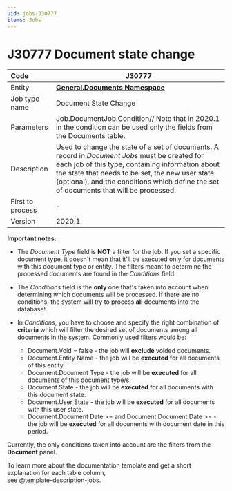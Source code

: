 ```yaml
---
uid: jobs-J30777
items: Jobs
---
```


# J30777 Document state change

| Code                  | J30777                                                       |
| :-------------------- | ------------------------------------------------------------ |
| Entity                | **[General.Documents Namespace](https://docs.erp.net/model/entities/General.Documents.html)**                                           |
| Job type name         | Document State Change                                        |
| Parameters            | Job.DocumentJob.Condition// Note that in 2020.1 in the condition can be used only the fields from the Documents table. |
| Description           | Used to change the state of a set of documents. A record in *Document Jobs* must be created for each job of this type, containing information about the state that needs to be set, the new user state (optional), and the conditions which define the set of documents that will be processed. |
| First to process      | -                                                            |
| Version               | 2020.1                                                       |

**Important notes:**

-  The *Document Type* field is **NOT** a filter for the job. If you set a specific document type, it doesn't mean that it'll be executed only for documents with this document type or entity. The filters meant to determine the processed documents are found in the *Conditions* field.
-  The *Conditions* field is the **only** one that's taken into account when determining which documents will be processed. If there are no conditions, the system will try to process **all** documents into the database!
-  In *Conditions*, you have to choose and specify the right combination of **criteria** which will filter the desired set of documents among all documents in the system.
Commonly used filters would be:
           
    - Document.Void = false - the job will **exclude** voided documents.
    - Document.Entity Name - the job will be **executed** for all documents of this entity.
    - Document.Document Type - the job will be **executed** for all documents of this document type/s.
    - Document.State - the job will be **executed** for all documents with this document state.
    - Document.User State - the job will be **executed** for all documents with this user state.
    - Document.Document Date >= and Document.Document Date >= - the job will be **executed** for all documents with document date in this period.
  
Currently, the only conditions taken into account are the filters from the **Document** panel.

To learn more about the documentation template and get a short explanation for each table column, <br> see @template-description-jobs.

